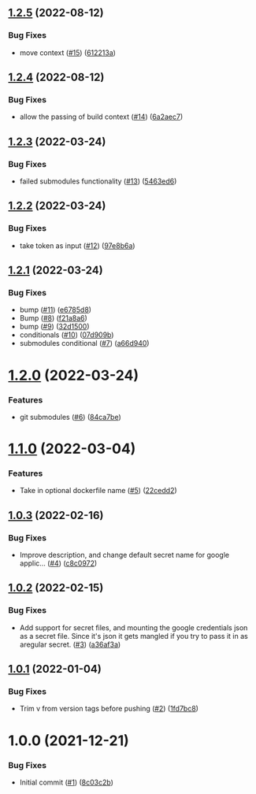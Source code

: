 ## [1.2.5](https://github.com/Unsupervisedcom/action-build-push-image/compare/v1.2.4...v1.2.5) (2022-08-12)


### Bug Fixes

* move context ([#15](https://github.com/Unsupervisedcom/action-build-push-image/issues/15)) ([612213a](https://github.com/Unsupervisedcom/action-build-push-image/commit/612213a1959778aebc4854b44f4f28dcce0cf6a9))

## [1.2.4](https://github.com/Unsupervisedcom/action-build-push-image/compare/v1.2.3...v1.2.4) (2022-08-12)


### Bug Fixes

* allow the passing of build context ([#14](https://github.com/Unsupervisedcom/action-build-push-image/issues/14)) ([6a2aec7](https://github.com/Unsupervisedcom/action-build-push-image/commit/6a2aec7a0b0787b9c01d387d8d697719dd265df2))

## [1.2.3](https://github.com/Unsupervisedcom/action-build-push-image/compare/v1.2.2...v1.2.3) (2022-03-24)


### Bug Fixes

* failed submodules functionality ([#13](https://github.com/Unsupervisedcom/action-build-push-image/issues/13)) ([5463ed6](https://github.com/Unsupervisedcom/action-build-push-image/commit/5463ed6f39f52d788ceaa85f0616d8292b265ad9))

## [1.2.2](https://github.com/Unsupervisedcom/action-build-push-image/compare/v1.2.1...v1.2.2) (2022-03-24)


### Bug Fixes

* take token as input ([#12](https://github.com/Unsupervisedcom/action-build-push-image/issues/12)) ([97e8b6a](https://github.com/Unsupervisedcom/action-build-push-image/commit/97e8b6a62a337a6baea148defa8f006f96750c8c))

## [1.2.1](https://github.com/Unsupervisedcom/action-build-push-image/compare/v1.2.0...v1.2.1) (2022-03-24)


### Bug Fixes

* bump ([#11](https://github.com/Unsupervisedcom/action-build-push-image/issues/11)) ([e6785d8](https://github.com/Unsupervisedcom/action-build-push-image/commit/e6785d85ccc8c44483c27433ce2ee855a8dffd86))
* Bump ([#8](https://github.com/Unsupervisedcom/action-build-push-image/issues/8)) ([f21a8a6](https://github.com/Unsupervisedcom/action-build-push-image/commit/f21a8a6d51b55267c5be5238e7ab7f7455536b9b))
* bump ([#9](https://github.com/Unsupervisedcom/action-build-push-image/issues/9)) ([32d1500](https://github.com/Unsupervisedcom/action-build-push-image/commit/32d1500246238d1f157d8347a71f38ce570d42c1))
* conditionals ([#10](https://github.com/Unsupervisedcom/action-build-push-image/issues/10)) ([07d909b](https://github.com/Unsupervisedcom/action-build-push-image/commit/07d909b0120865d0d8b5deb404be232973718275))
* submodules conditional ([#7](https://github.com/Unsupervisedcom/action-build-push-image/issues/7)) ([a66d940](https://github.com/Unsupervisedcom/action-build-push-image/commit/a66d9402156010ea58e158f0935da6e92411e8ce))

# [1.2.0](https://github.com/Unsupervisedcom/action-build-push-image/compare/v1.1.0...v1.2.0) (2022-03-24)


### Features

* git submodules ([#6](https://github.com/Unsupervisedcom/action-build-push-image/issues/6)) ([84ca7be](https://github.com/Unsupervisedcom/action-build-push-image/commit/84ca7bef7f8eae62b4a6766c9dd107a9d479a316))

# [1.1.0](https://github.com/Unsupervisedcom/action-build-push-image/compare/v1.0.3...v1.1.0) (2022-03-04)


### Features

* Take in optional dockerfile name ([#5](https://github.com/Unsupervisedcom/action-build-push-image/issues/5)) ([22cedd2](https://github.com/Unsupervisedcom/action-build-push-image/commit/22cedd298dc807c3321566cb6dfde908deac28d8))

## [1.0.3](https://github.com/Unsupervisedcom/action-build-push-image/compare/v1.0.2...v1.0.3) (2022-02-16)


### Bug Fixes

* Improve description, and change default secret name for google applic… ([#4](https://github.com/Unsupervisedcom/action-build-push-image/issues/4)) ([c8c0972](https://github.com/Unsupervisedcom/action-build-push-image/commit/c8c0972f4606afe5f730c494f0ff17b0e4b04c90))

## [1.0.2](https://github.com/Unsupervisedcom/action-build-push-image/compare/v1.0.1...v1.0.2) (2022-02-15)


### Bug Fixes

* Add support for secret files, and mounting the google credentials json as a secret file. Since it's json it gets mangled if you try to pass it in as aregular secret. ([#3](https://github.com/Unsupervisedcom/action-build-push-image/issues/3)) ([a36af3a](https://github.com/Unsupervisedcom/action-build-push-image/commit/a36af3a32bea81fa5c9cf14dcbc8878363948c1e))

## [1.0.1](https://github.com/Unsupervisedcom/action-build-push-image/compare/v1.0.0...v1.0.1) (2022-01-04)


### Bug Fixes

* Trim v from version tags before pushing ([#2](https://github.com/Unsupervisedcom/action-build-push-image/issues/2)) ([1fd7bc8](https://github.com/Unsupervisedcom/action-build-push-image/commit/1fd7bc8ef2ae08749b34b53dbc229efa424c2c43))

# 1.0.0 (2021-12-21)


### Bug Fixes

* Initial commit ([#1](https://github.com/Unsupervisedcom/action-build-push-image/issues/1)) ([8c03c2b](https://github.com/Unsupervisedcom/action-build-push-image/commit/8c03c2b728ae08fd5af347d2811351716ec35412))
